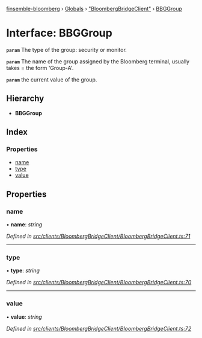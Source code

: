 [finsemble-bloomberg](../README.md) › [Globals](../globals.md) › ["BloombergBridgeClient"](../modules/_bloombergbridgeclient_.md) › [BBGGroup](_bloombergbridgeclient_.bbggroup.md)

# Interface: BBGGroup

**`param`** The type of the group: security or monitor.

**`param`** The name of the group assigned by the Bloomberg terminal, usually takes =
the form 'Group-A'.

**`param`** the current value of the group.

## Hierarchy

* **BBGGroup**

## Index

### Properties

* [name](_bloombergbridgeclient_.bbggroup.md#name)
* [type](_bloombergbridgeclient_.bbggroup.md#type)
* [value](_bloombergbridgeclient_.bbggroup.md#value)

## Properties

###  name

• **name**: *string*

*Defined in [src/clients/BloombergBridgeClient/BloombergBridgeClient.ts:71](https://github.com/ChartIQ/finsemble-bloomberg/blob/d3eef0e/src/clients/BloombergBridgeClient/BloombergBridgeClient.ts#L71)*

___

###  type

• **type**: *string*

*Defined in [src/clients/BloombergBridgeClient/BloombergBridgeClient.ts:70](https://github.com/ChartIQ/finsemble-bloomberg/blob/d3eef0e/src/clients/BloombergBridgeClient/BloombergBridgeClient.ts#L70)*

___

###  value

• **value**: *string*

*Defined in [src/clients/BloombergBridgeClient/BloombergBridgeClient.ts:72](https://github.com/ChartIQ/finsemble-bloomberg/blob/d3eef0e/src/clients/BloombergBridgeClient/BloombergBridgeClient.ts#L72)*
